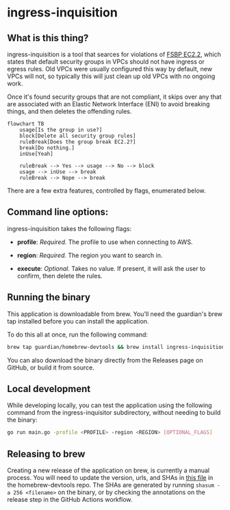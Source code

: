 # ingress-inquisition

## What is this thing?

ingress-inquisition is a tool that searces for violations of
[FSBP EC2.2](https://docs.aws.amazon.com/securityhub/latest/userguide/ec2-controls.html#ec2-2),
which states that default security groups in VPCs should not have ingress or
egress rules. Old VPCs were usually configured this way by default, new VPCs
will not, so typically this will just clean up old VPCs with no ongoing work.

Once it's found security groups that are not compliant, it skips over any that
are associated with an Elastic Network Interface (ENI) to avoid breaking
things, and then deletes the offending rules.

```mermaid
flowchart TB
    usage[Is the group in use?]
    block[Delete all security group rules]
    ruleBreak[Does the group break EC2.2?]
    break[Do nothing.]
    inUse[Yeah]

    ruleBreak --> Yes --> usage --> No --> block
    usage --> inUse --> break
    ruleBreak --> Nope --> break

```

There are a few extra features, controlled by flags, enumerated below.

## Command line options:

ingress-inquisition takes the following flags:

- **profile**: _Required._ The profile to use when connecting to AWS.

- **region**: _Required._ The region you want to search in.

- **execute**: _Optional._ Takes no value. If present, it will ask the user to confirm, then delete the rules.

## Running the binary

This application is downloadable from brew. You'll need the guardian's brew tap
installed before you can install the application.

To do this all at once, run the following command:

```bash
brew tap guardian/homebrew-devtools && brew install ingress-inquisition
```

You can also download the binary directly from the Releases page on GitHub, or
build it from source.

## Local development

While developing locally, you can test the application using the following
command from the ingress-inquisitor subdirectory, without needing to build the binary:

```bash
go run main.go -profile <PROFILE> -region <REGION> [OPTIONAL_FLAGS]
```

## Releasing to brew

Creating a new release of the application on brew, is currently a manual
process. You will need to update the version, urls, and SHAs in
[this file](https://github.com/guardian/homebrew-devtools/blob/main/Formula/ingress-inquisition.rb)
in the homebrew-devtools repo. The SHAs are generated by running `shasum -a 256 <filename>` on the binary, or by checking the annotations on the release step in the GitHub Actions workflow.
